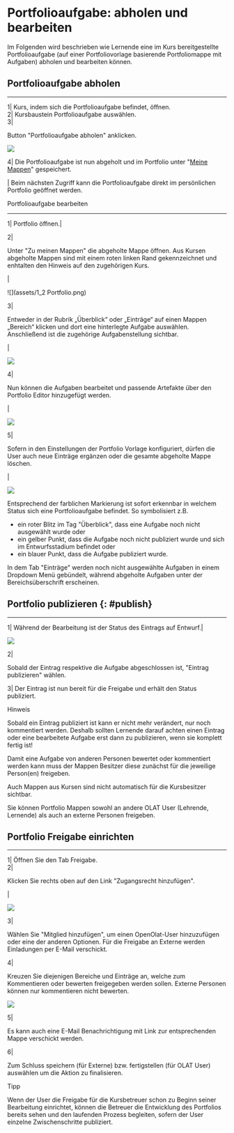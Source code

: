 # Portfolioaufgabe: abholen und bearbeiten

Im Folgenden wird beschrieben wie Lernende eine im Kurs bereitgestellte
Portfolioaufgabe (auf einer Portfoliovorlage basierende Portfoliomappe mit
Aufgaben) abholen und bearbeiten können.

## Portfolioaufgabe abholen  
---  
1| Kurs, indem sich die Portfolioaufgabe befindet, öffnen.  
2| Kursbaustein Portfolioaufgabe auswählen.  
3|

Button "Portfolioaufgabe abholen" anklicken.

![](assets/pf_aufgabeabholen_s1_DE.png)  
  
4| Die Portfolioaufgabe ist nun abgeholt und im Portfolio unter "[Meine
Mappen](My_portfolio_binders.de.md)" gespeichert.  
  
| Beim nächsten Zugriff kann die Portfolioaufgabe direkt im persönlichen
Portfolio geöffnet werden.  
  
Portfolioaufgabe bearbeiten  
  
---  
1| Portfolio öffnen.|  
  
2|

Unter "Zu meinen Mappen" die abgeholte Mappe öffnen. Aus Kursen abgeholte
Mappen sind mit einem roten linken Rand gekennzeichnet und enhtalten den
Hinweis auf den zugehörigen Kurs.

|

![](assets/1_2 Portfolio.png)  
  
3|

Entweder in der Rubrik „Überblick“ oder „Einträge“ auf einen Mappen „Bereich“
klicken und dort eine hinterlegte Aufgabe auswählen. Anschließend ist die
zugehörige Aufgabenstellung sichtbar.

|

![](assets/3_Portfolio.png)  
  
4|

Nun können die Aufgaben bearbeitet und passende Artefakte über den Portfolio
Editor hinzugefügt werden.

|

![](assets/4_Portfolio.png)  
  
5|

Sofern in den Einstellungen der Portfolio Vorlage konfiguriert, dürfen die
User auch neue Einträge ergänzen oder die gesamte abgeholte Mappe löschen.

|

![](assets/5_Portfolio.png)  
  
Entsprechend der farblichen Markierung ist sofort erkennbar in welchem Status
sich eine Portfolioaufgabe befindet. So symbolisiert z.B.

  * ein roter Blitz im Tag "Überblick", dass eine Aufgabe noch nicht ausgewählt wurde oder
  * ein gelber Punkt, dass die Aufgabe noch nicht publiziert wurde und sich im Entwurfsstadium befindet oder
  * ein blauer Punkt, dass die Aufgabe publiziert wurde.

In dem Tab "Einträge" werden noch nicht ausgewählte Aufgaben in einem Dropdown
Menü gebündelt, während abgeholte Aufgaben unter der Bereichsüberschrift
erscheinen.

## Portfolio publizieren   {: #publish}
  
---  
1| Während der Bearbeitung ist der Status des Eintrags auf Entwurf.|

  
![](assets/pf_aufgabeabholen_publizieren_DE.png)  
  
  
  
2|

Sobald der Eintrag respektive die Aufgabe abgeschlossen ist, "Eintrag
publizieren" wählen.  
  
3| Der Eintrag ist nun bereit für die Freigabe und erhält den Status
publiziert.  
  
Hinweis

Sobald ein Eintrag publiziert ist kann er nicht mehr verändert, nur noch
kommentiert werden. Deshalb sollten Lernende darauf achten einen Eintrag oder
eine bearbeitete Aufgabe erst dann zu publizieren, wenn sie komplett fertig
ist!

Damit eine Aufgabe von anderen Personen bewertet oder kommentiert werden kann
muss der Mappen Besitzer diese zunächst für die jeweilige Person(en)
freigeben.

Auch Mappen aus Kursen sind nicht automatisch für die Kursbesitzer sichtbar.

Sie können Portfolio Mappen sowohl an andere OLAT User (Lehrende, Lernende)
als auch an externe Personen freigeben.

## Portfolio Freigabe einrichten  
  
---  
1| Öffnen Sie den Tab Freigabe.  
2|

Klicken Sie rechts oben auf den Link "Zugangsrecht hinzufügen".  
  
  
|

![](assets/portfolio_zugangsrecht.png)  
  
3|

Wählen Sie "Mitglied hinzufügen", um einen OpenOlat-User hinzuzufügen oder
eine der anderen Optionen.  Für die Freigabe an Externe werden Einladungen per
E-Mail verschickt.  
  
4|

Kreuzen Sie diejenigen Bereiche und Einträge an, welche zum Kommentieren oder
bewerten freigegeben werden sollen. Externe Personen können nur kommentieren
nicht bewerten.

![](assets/pf_aufgabeabholen_auswahl_DE.png)  
  
5|

Es kann auch eine E-Mail Benachrichtigung mit Link zur entsprechenden Mappe
verschickt werden.  
  
6|

Zum Schluss speichern (für Externe) bzw. fertigstellen (für OLAT User)
auswählen um die Aktion zu finalisieren.  
  
Tipp

Wenn der User die Freigabe für die Kursbetreuer schon zu Beginn seiner
Bearbeitung einrichtet, können die Betreuer die Entwicklung des Portfolios
bereits sehen und den laufenden Prozess begleiten, sofern der User einzelne
Zwischenschritte publiziert.

